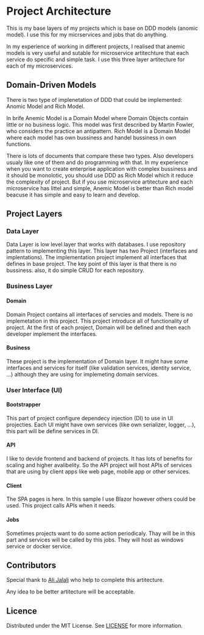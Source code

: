 # Project Architecture

This is my base layers of my projects which is base on DDD models (anomic model). I use this for my micrservices and jobs that do anything.

In my experience of working in different projects, I realised that anemic models is very useful and sutable for microservice artitechture that each service do specific and simple task. I use this three layer artitecture for each of my microservices.

## Domain-Driven Models

There is two type of implenetation of DDD that could be implemented: Anomic Model and Rich Model.

In brife Anemic Model is a Domain Model where Domain Objects contain little or no business logic. This model was first described by Martin Fowler, who considers the practice an antipattern. Rich Model is a Domain Model where each model has own bussiness and handel bussiness in own functions.

There is lots of documents that compare these two types. Also developers usualy like one of them and do programming with that. In my experience when you want to create enterprise application with complex bussiness and it should be monolotic, you should use DDD as Rich Model which it reduce the complexity of project. But if you use microservice artitecture and each microservice has littel and simple, Anemic Model is better than Rich model beacuse it has simple and easy to learn and develop.

## Project Layers

### Data Layer

Data Layer is low level layer that works with databases. I use repository pattern to implementing this layer. This layer has two Project (interfaces and implentations). The implementation project implement all interfaces that defines in base project. The key point of this layer is that there is no bussiness. also, it do simple CRUD for each repository.

### Business Layer

#### Domain

Domain Project contains all interfaces of servcies and models. There is no implemetation in this project. This project introduce all of functionality of project. At the first of each project, Domain will be defined and then each developer implement the interfaces.

#### Business

These project is the implementation of Domain layer. It might have some interfaces and services for itself (like validation services, identity service, ...) although they are using for implemeting domain services.

### User Interface (UI)

#### Bootstrapper

This part of project configure dependecy injection (DI) to use in UI projecties. Each UI might have own services (like own serializer, logger, ...), this part will be define services in DI.

#### API

I like to devide frontend and backend of projects. It has lots of benefits for scaling and higher avalibelity. So the API project will host APIs of services that are using by client apps like web page, mobile app or other services.

#### Client

The SPA pages is here. In this sample I use Blazor however others could be used. This project calls APIs when it needs.

#### Jobs

Sometimes projects want to do some action periodicaly. Thay will be in this part and services will be called by this jobs. They will host as windows service or docker service.

## Contributors

Special thank to [Ali Jalali](https://github.com/aliprogrammer69) who help to complete this artitecture.

Any idea to be better artitecture will be acceptable.

## Licence

Distributed under the MIT License. See [LICENSE](LICENSE.txt) for more information.